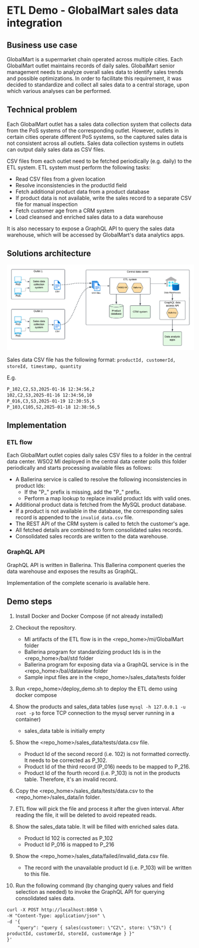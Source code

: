 # ETL Demo - GlobalMart sales data integration

## Business use case

GlobalMart is a supermarket chain operated across multiple cities. Each GlobalMart outlet maintains records of daily sales. GlobalMart senior management needs to analyze overall sales data to identify sales trends and possible optimizations. In order to facilitate this requirement, it was decided to standardize and collect all sales data to a central storage, upon which various analyses can be performed.

## Technical problem

Each GlobalMart outlet has a sales data collection system that collects data from the PoS systems of the corresponding outlet. However, outlets in certain cities operate different PoS systems, so the captured sales data is not consistent across all outlets. Sales data collection systems in outlets can output daily sales data as CSV files.

CSV files from each outlet need to be fetched periodically (e.g. daily) to the ETL system. ETL system must perform the following tasks:

- Read CSV files from a given location
- Resolve inconsistencies in the productId field
- Fetch additional product data from a product database
- If product data is not available, write the sales record to a separate CSV file for manual inspection
- Fetch customer age from a CRM system
- Load cleansed and enriched sales data to a data warehouse

It is also necessary to expose a GraphQL API to query the sales data warehouse, which will be accessed by GlobalMart's data analytics apps.

## Solutions architecture

![SA](images/sa.png)

Sales data CSV file has the following format:
`productId, customerId, storeId, timestamp, quantity`

E.g.
```
P_102,C2,S3,2025-01-16 12:34:56,2
102,C2,S3,2025-01-16 12:34:56,10
P_016,C3,S3,2025-01-19 12:30:55,5
P_103,C105,S2,2025-01-18 12:38:56,5
```

## Implementation

### ETL flow

Each GlobalMart outlet copies daily sales CSV files to a folder in the central data center. 
WSO2 MI deployed in the central data center polls this folder periodically and starts processing available files as follows:

- A Ballerina service is called to resolve the following inconsistencies in product Ids:
    - If the "P_" prefix is missing, add the "P_" prefix.
    - Perform a map lookup to replace invalid product Ids with valid ones.
- Additional product data is fetched from the MySQL product database.
- If a product is not available in the database, the corresponding sales record is appended to the `invalid_data.csv` file.
- The REST API of the CRM system is called to fetch the customer's age.
- All fetched details are combined to form consolidated sales records.
- Consolidated sales records are written to the data warehouse.

### GraphQL API
GraphQL API is written in Ballerina. This Ballerina component queries the data warehouse and exposes the results as GraphQL.

Implementation of the complete scenario is available here.

## Demo steps

1. Install Docker and Docker Compose (if not already installed)

2. Checkout the repository.
    - MI artifacts of the ETL flow is in the <repo_home>/mi/GlobalMart folder
    - Ballerina program for standardizing product Ids is in the <repo_home>/bal/std folder
    - Ballerina program for exposing data via a GraphQL service is in the <repo_home>/bal/dataview folder
    - Sample input files are in the <repo_home>/sales_data/tests folder

3. Run <repo_home>/deploy_demo.sh to deploy the ETL demo using docker compose

4. Show the products and sales_data tables (use `mysql -h 127.0.0.1 -u root -p` to force TCP connection to the mysql server running in a container)
    - sales_data table is initially empty

5. Show the <repo_home>/sales_data/tests/data.csv file.
    - Product Id of the second record (i.e. 102) is not formatted correctly. It needs to be corrected as P_102.
    - Product Id of the third record (P_016) needs to be mapped to P_216.
    - Product Id of the fourth record (i.e. P_103) is not in the products table. Therefore, it's an invalid record.

6. Copy the <repo_home>/sales_data/tests/data.csv to the <repo_home>/sales_data/in folder.

7. ETL flow will pick the file and process it after the given interval. After reading the file, it will be deleted to avoid repeated reads.

8. Show the sales_data table. It will be filled with enriched sales data.
    - Product Id 102 is corrected as P_102
    - Product Id P_016 is mapped to P_216

9. Show the <repo_home>/sales_data/failed/invalid_data.csv file.
    - The record with the unavailable product Id (i.e. P_103) will be written to this file. 

10. Run the following command (by changing query values and field selection as needed) to invoke the GraphQL API for querying consolidated sales data.

```
curl -X POST http://localhost:8050 \
-H "Content-Type: application/json" \
-d '{
    "query": "query { sales(customer: \"C2\", store: \"S3\") { productId, customerId, storeId, customerAge } }"
}'
```
